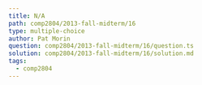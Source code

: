 ```yaml
---
title: N/A
path: comp2804/2013-fall-midterm/16
type: multiple-choice
author: Pat Morin
question: comp2804/2013-fall-midterm/16/question.ts
solution: comp2804/2013-fall-midterm/16/solution.md
tags:
  - comp2804
---
```

